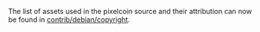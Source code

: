 The list of assets used in the pixelcoin source and their attribution can now be found in [contrib/debian/copyright](../contrib/debian/copyright).
